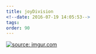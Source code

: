 ```yaml
---
title: joyDivision
<!--date: 2016-07-19 14:05:53-->
tags:
order: 90
---
```

<a href="http://i.imgur.com/LDmrCrE.png"><img src="http://i.imgur.com/LDmrCrE.png" title="source: imgur.com" /></a>
